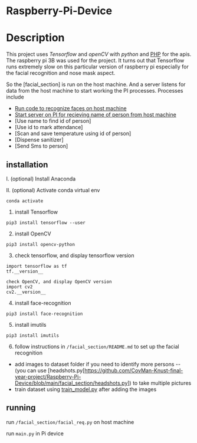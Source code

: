 # Raspberry-Pi-Device

# Description
This project uses *Tensorflow* and *openCV* with *python* and [PHP](https://github.com/CovMan-Knust-final-year-project/Admin/tree/main/Iot) for the apis.
The raspberry pi 3B was used for the project. It turns out that Tensorflow runs extremely slow on this particular version of raspberry pi
especially for the facial recognition and nose mask aspect.

So the [facial_section] is run on the host machine. And a server listens for data from the host machine to start working the PI processes.
Processes include
- [Run code to recognize faces on host machine](https://github.com/CovMan-Knust-final-year-project/Raspberry-Pi-Device/blob/main/facial_section/facial_req.py)
- [Start server on PI for recieving name of person from host machine](https://github.com/CovMan-Knust-final-year-project/Raspberry-Pi-Device/blob/main/main.py)
- [Use name to find id of person]
- [Use id to mark attendance]
- [Scan and save temperature using id of person]
- [Dispense sanitizer]
- [Send Sms to person]


## installation
I. (optional) Install Anaconda

II. (optional)
Activate conda virtual env
```
conda activate
```

1. install Tensorflow
```
pip3 install tensorflow --user
```
 
2. install OpenCV
```
pip3 install opencv-python
```

3. check tensorflow, and display tensorflow version
```
import tensorflow as tf
tf.__version__

check OpenCV, and display OpenCV version
import cv2
cv2.__version__
```

4. install face-recognition
```
pip3 install face-recognition
```

5. install imutils
```
pip3 install imutils
```

6. follow instructions in `/facial_section/README.md` to set up the facial recognition
- add images to dataset folder if you need to identify more persons
-- (you can use [headshots.py[https://github.com/CovMan-Knust-final-year-project/Raspberry-Pi-Device/blob/main/facial_section/headshots.py]) to take multiple pictures
- train dataset using [train_model.py](https://github.com/CovMan-Knust-final-year-project/Raspberry-Pi-Device/blob/main/facial_section/train_model.py) after adding the images

## running

run ```/facial_section/facial_req.py``` on host machine

run ```main.py``` in Pi device




